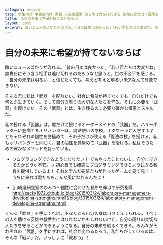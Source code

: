 ```yaml
---
category: medium
tags: 学生向け 中高生向け 実践 研究室運営 自ら学ぶ力を持たせる 個性に合わせて長所を伸ばす
title: 自分の未来に希望が持てないならば
layout: post
excerpt: 暗いニュースばかりが流れる。「昔の日本は良かった」「若い君たちは大変だね」無責任にそう言う相手は逃げ切れるのだろうなと思うと，世の不公平を感じる。「自分の未来は明るい」と信じたくても，考えど考えど明るい未来なんて想像できない。
---
```

# 自分の未来に希望が持てないならば

暗いニュースばかりが流れる。「昔の日本は良かった」「若い君たちは大変だね」無責任にそう言う相手は逃げ切れるのだろうなと思うと，世の不公平を感じる。「自分の未来は明るい」と信じたくても，考えど考えど明るい未来なんて想像できない。

そんな君に私は「武器」を配りたい。社会に希望が持てなくても，自分だけでも何とか生きていく。そして自分の周りの大切な人たちを守る。それに必要な「武器」を授けたい。その「武器」とは，生き残るのに必要な確かな知恵とスキルだ。

私の授ける「武器」は，君だけに授けるオーダーメイドの「武器」だ。ハリーポッターに登場するオリバンダーは，魔法使いの学校，ホグワーツに入学する子どもそれぞれの個性を見極めて，その子だけが使える「魔法の杖」を授ける。私もオリバンダーと同じく，君の個性を見極めて「武器」を授ける。私はそのための確かなメソッドを持っている。

* プログラミングできるようになりたい！ でもやったことないし，自分にできるのかどうか不安。→ 初心者でも確実にプログラミングできるようになる教育を提供しているよ！ それを学んだ先輩たちが作ったゲームを見て見て！ うちに来れば君たちもこんな風になれるんだよ！

* [山崎進研究室のひみつ〜個性に合わせた長所を伸ばす研究指導 http://zacky1972.github.io/blog/2015/03/24/laboratory-management-developing-strengths.html](/blog/2015/03/24/laboratory-management-developing-strengths.html)

そんな「武器」を手にすれば，少なくとも自分の身は自分で立てられる。すべての人を助ける英雄や救世主にはなれないかもしれないけど，自分の周りの大切な人たちを守ることができるようになる。自分の未来を明るくできる。みんながそれぞれの「武器」を手にすれば，社会が変わるだろう。私たちがしているのは，そんな「戦い」だ。いっしょに「戦おう」！